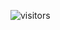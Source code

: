 ![visitors](https://visitor-badge.glitch.me/badge?page_id=Devsgeeknerd.curso-de-desenvolvimento-de-aplicativos "Total de Visitas")
